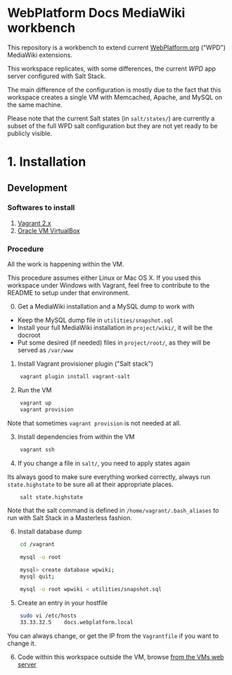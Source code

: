 # WebPlatform Docs MediaWiki workbench

This repository is a workbench to extend current [WebPlatform.org](http://webplatform.org) 
("WPD") MediaWiki extensions.

This workspace replicates, with some differences, the current *WPD* app server configured
with Salt Stack.

The main difference of the configuration is mostly due to the fact that this workspace creates
a single VM with Memcached, Apache, and MySQL on the same machine.

Please note that the current Salt states (in `salt/states/`) are currently a subset of the 
full WPD salt configuration but they are not yet ready to be publicly visible.


# 1. Installation

## Development

### Softwares to install

1. [Vagrant 2.x](http://www.vagrantup.com/)
2. [Oracle VM VirtualBox](https://www.virtualbox.org/)

### Procedure

All the work is happening within the VM.

This procedure assumes either Linux or Mac OS X. If you used this workspace under Windows with
Vagrant, feel free to contribute to the README to setup under that environment.

0. Get a MediaWiki installation and a MySQL dump to work with

  - Keep the MySQL dump file in `utilities/snapshot.sql`
  - Install your full MediaWiki installation in `project/wiki/`, it will be the docroot
  - Put some desired (if needed) files in `project/root/`, as they will be served as `/var/www`


1. Install Vagrant provisioner plugin ("Salt stack")

```bash
    vagrant plugin install vagrant-salt
```

2. Run the VM

```bash
    vagrant up
    vagrant provision
```

Note that sometimes `vagrant provision` is not needed at all.


3. Install dependencies from within the VM

```bash
    vagrant ssh
```


4. If you change a file in `salt/`, you need to apply states again

Its always good to make sure everything worked correctly, always run `state.highstate` to be sure all
at their appropriate places.

```bash
    salt state.highstate
```

Note that the salt command is defined in `/home/vagrant/.bash_aliases` to run with Salt Stack in a Masterless fashion.


6. Install database dump

```bash
    cd /vagrant

    mysql -u root

    mysql> create database wpwiki;
    mysql quit;

    mysql -u root wpwiki < utilities/snapshot.sql
```


5. Create an entry in your hostfile

```bash
    sudo vi /etc/hosts
    33.33.32.5    docs.webplatform.local
```

You can always change, or get the IP from the `Vagrantfile` if you want to change it.

6. Code within this workspace outside the VM, browse [from the VMs web server](http://docs.webplatform.local/)


